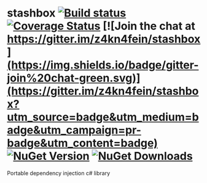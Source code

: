 # stashbox [![Build status](https://ci.appveyor.com/api/projects/status/0849ee6awjyxohei/branch/master?svg=true)](https://ci.appveyor.com/project/pcsajtai/stashbox/branch/master) [![Coverage Status](https://coveralls.io/repos/z4kn4fein/stashbox/badge.svg?branch=master&service=github)](https://coveralls.io/github/z4kn4fein/stashbox?branch=master) [![Join the chat at https://gitter.im/z4kn4fein/stashbox](https://img.shields.io/badge/gitter-join%20chat-green.svg)](https://gitter.im/z4kn4fein/stashbox?utm_source=badge&utm_medium=badge&utm_campaign=pr-badge&utm_content=badge) [![NuGet Version](http://img.shields.io/nuget/v/Stashbox.svg?style=flat)](https://www.nuget.org/packages/Stashbox/) [![NuGet Downloads](http://img.shields.io/nuget/dt/Stashbox.svg?style=flat)](https://www.nuget.org/packages/Stashbox/)
Portable dependency injection c# library
